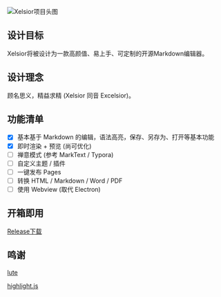 ![Xelsior项目头图](https://github.com/OblivionOcean/Xelsior/assets/92655031/de2d31e3-8218-4a22-b10a-c38ea71e70e5)

## 设计目标

Xelsior将被设计为一款高颜值、易上手、可定制的开源Markdown编辑器。

## 设计理念

顾名思义，精益求精 (Xelsior 同音 Excelsior)。

## 功能清单

- [x] 基本基于 Markdown 的编辑，语法高亮，保存、另存为、打开等基本功能
- [x] 即时渲染 + 预览 (尚可优化)
- [ ] 禅意模式 (参考 MarkText / Typora)
- [ ] 自定义主题 / 插件
- [ ] 一键发布 Pages
- [ ] 转换 HTML / Markdown / Word / PDF
- [ ] 使用 Webview (取代 Electron)

## 开箱即用

[Release下载](https://github.com/OblivionOcean/Xelsior/releases)

## 鸣谢
[lute](https://github.com/88250/lute)

[highlight.js](https://github.com/highlightjs/highlight.js)
